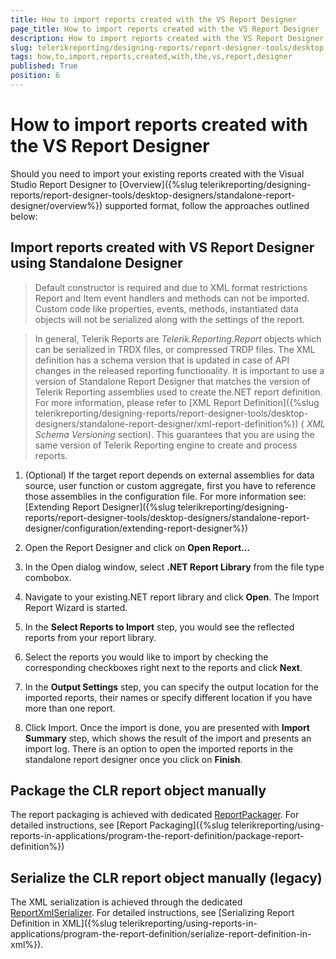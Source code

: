 ```yaml
---
title: How to import reports created with the VS Report Designer
page_title: How to import reports created with the VS Report Designer | for Telerik Reporting Documentation
description: How to import reports created with the VS Report Designer
slug: telerikreporting/designing-reports/report-designer-tools/desktop-designers/standalone-report-designer/how-to-import-reports-created-with-the-vs-report-designer
tags: how,to,import,reports,created,with,the,vs,report,designer
published: True
position: 6
---
```


# How to import reports created with the VS Report Designer



Should you need to import your existing reports created with the Visual Studio Report Designer to [Overview]({%slug telerikreporting/designing-reports/report-designer-tools/desktop-designers/standalone-report-designer/overview%}) supported format, follow the approaches outlined below:       

## Import reports created with VS Report Designer using Standalone Designer

> Default constructor is required and due to XML format restrictions Report and Item event handlers and methods can not be imported.             Custom code like properties, events, methods, instantiated data objects will not be serialized along with the settings of the report.           

> In general, Telerik Reports are  *Telerik.Reporting.Report*  objects which can be serialized in TRDX files, or compressed TRDP files.             The XML definition has a schema version that is updated in case of API changes in the released reporting functionality.             It is important to use a version of Standalone Report Designer that matches the version of Telerik Reporting assemblies used to create the.NET report definition.             For more information, please refer to [XML Report Definition]({%slug telerikreporting/designing-reports/report-designer-tools/desktop-designers/standalone-report-designer/xml-report-definition%}) ( *XML Schema Versioning*  section).             This guarantees that you are using the same version of Telerik Reporting engine to create and process reports.           

1. (Optional) If the target report depends on external assemblies for data source, user function or custom aggregate, first you have to               reference those assemblies in the configuration file. For more information see: [Extending Report Designer]({%slug telerikreporting/designing-reports/report-designer-tools/desktop-designers/standalone-report-designer/configuration/extending-report-designer%})

1. Open the Report Designer and click on __Open Report...__ 

1. In the Open dialog window, select __.NET Report Library__  from the file type combobox.             

1. Navigate to your existing.NET report library and click __Open__. The Import Report Wizard is started.             

1. In the __Select Reports to Import__  step, you would see the reflected reports from your report library.             

1. Select the reports you would like to import by checking the corresponding checkboxes right next to the reports and click __Next__.             

1. In the __Output Settings__  step, you can specify the output location for the imported reports, their names or specify different location if you have more than one report.             

1. Click Import. Once the import is done, you are presented with __Import Summary__  step,               which shows the result of the import and presents an import log. There is an option to open the imported reports               in the standalone report designer once you click on __Finish__.             

## Package the CLR report object manually

The report packaging is achieved with dedicated  [ReportPackager](/reporting/api/Telerik.Reporting.ReportPackager).           For detailed instructions, see [Report Packaging]({%slug telerikreporting/using-reports-in-applications/program-the-report-definition/package-report-definition%})

## Serialize the CLR report object manually (legacy)

The XML serialization is achieved through the dedicated  [ReportXmlSerializer](/reporting/api/Telerik.Reporting.XmlSerialization.ReportXmlSerializer).           For detailed instructions, see [Serializing Report Definition in XML]({%slug telerikreporting/using-reports-in-applications/program-the-report-definition/serialize-report-definition-in-xml%}).

